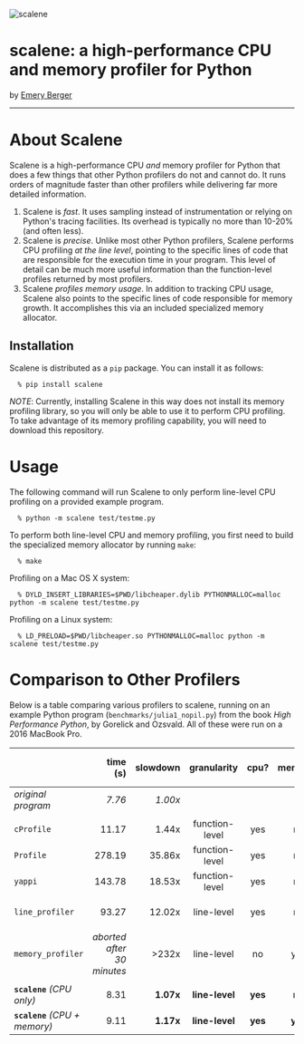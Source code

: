 ![scalene](https://github.com/emeryberger/scalene/raw/master/docs/scalene-image.png)

# scalene: a high-performance CPU and memory profiler for Python

by [Emery Berger](https://emeryberger.com)

------------

# About Scalene

Scalene is a high-performance CPU *and* memory profiler for Python that does a few things that other Python profilers do not and cannot do.  It runs orders of magnitude faster than other profilers while delivering far more detailed information.

1. Scalene is _fast_. It uses sampling instead of instrumentation or relying on Python's tracing facilities. Its overhead is typically no more than 10-20% (and often less).
1. Scalene is _precise_. Unlike most other Python profilers, Scalene performs CPU profiling _at the line level_, pointing to the specific lines of code that are responsible for the execution time in your program. This level of detail can be much more useful information than the function-level profiles returned by most profilers.
1. Scalene _profiles memory usage_. In addition to tracking CPU usage, Scalene also points to the specific lines of code responsible for memory growth. It accomplishes this via an included specialized memory allocator.

## Installation

Scalene is distributed as a `pip` package. You can install it as follows:
```
  % pip install scalene
```

_NOTE_: Currently, installing Scalene in this way does not install its memory profiling library, so you will only be able to use it to perform CPU profiling. To take advantage of its memory profiling capability, you will need to download this repository.

# Usage

The following command will run Scalene to only perform line-level CPU profiling on a provided example program.

```
  % python -m scalene test/testme.py
```

To perform both line-level CPU and memory profiling, you first need to build the specialized memory allocator by running `make`:

```
  % make
```

Profiling on a Mac OS X system:
```
  % DYLD_INSERT_LIBRARIES=$PWD/libcheaper.dylib PYTHONMALLOC=malloc python -m scalene test/testme.py
``` 

Profiling on a Linux system:
```
  % LD_PRELOAD=$PWD/libcheaper.so PYTHONMALLOC=malloc python -m scalene test/testme.py
``` 
# Comparison to Other Profilers

Below is a table comparing various profilers to scalene, running on an example Python program (`benchmarks/julia1_nopil.py`) from the book _High Performance Python_, by Gorelick and Ozsvald. All of these were run on a 2016 MacBook Pro. 

|                            | time (s) | slowdown | granularity    | cpu? | memory? | works on unmodified code?       |
| :--- | ---: | ---: | :---: | :---: | :---: | :---: |
| _original program_             | _7.76_     | _1.00x_     | |  |  |  |  |  |  |
|               |     |        |                    |
| `cProfile`                   | 11.17    | 1.44x     | function-level | yes  | no      | yes                |
| `Profile`                    | 278.19   | 35.86x    | function-level | yes  | no      | yes                |
| `yappi`                      | 143.78   | 18.53x    | function-level | yes  | no      | yes                |
| `line_profiler` | 93.27    | 12.02x    | line-level     | yes  | no      | no: needs `@profile` decorators |
| `memory_profiler`            | _aborted after 30 minutes_ | >232x   | line-level     | no   | yes     | no: needs `@profile` decorators |
| |  |  |  |  |  |  |
| **`scalene`** _(CPU only)_         | 8.31     | **1.07x**     | **line-level**     | **yes**  | **no**      | **yes**               |
| **`scalene`** _(CPU + memory)_     | 9.11     | **1.17x**     | **line-level**     | **yes**  | **yes**     | **yes**                |

